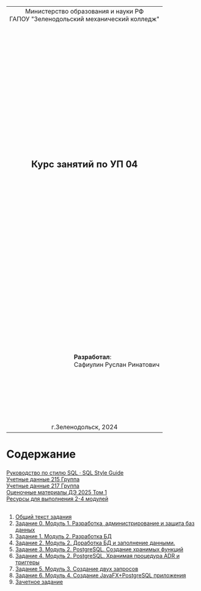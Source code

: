 <table style="width: 100%;">
  <tr>
    <td style="text-align: center; border: none;"> 
        Министерство образования и науки РФ <br/>
        ГАПОУ "Зеленодольский механический колледж"
    </td>
  </tr>
  <tr>
    <td style="text-align: center; border: none; height: 45em;">
        <h2>
            Курс занятий по УП 04
        </h2>
    </td>
  </tr>
  <tr>
    <td style="text-align: right; border: none; height: 20em;">
        <div style="float: right;" align="left">
            <b>Разработал</b>: <br/>
            Сафиулин Руслан Ринатович
        </div>
    </td>
  </tr>
  <tr>
    <td style="text-align: center; border: none; height: 1em;">
        г.Зеленодольск, 2024
    </td>
  </tr>
</table>

<div style="page-break-after: always;"></div>

# Содержание

### 

[Руководство по стилю SQL · SQL Style Guide](https://www.sqlstyle.guide/ru/)<br/>
[Учетные данные 215 Группа](docs/215.md)<br/>
[Учетные данные 217 Группа](docs/217.md)<br/>
[Оценочные материалы ДЭ 2025 Том 1](OM_DE2025.pdf)<br/>
[Ресурсы для выполнения 2-4 модулей](Resources%20_090207-1-2025.zip)

## 

1. [Общий текст задания](TASK.MD)
2. [Задание 0. Модуль 1. Разработка, администрирование и защита баз данных](TASK0.MD)
3. [Задание 1. Модуль 2. Разработка БД](TASK1.MD)
4. [Задание 2. Модуль 2. Доработка БД и заполнение данными.](TASK2.MD)
5. [Задание 3. Модуль 2. PostgreSQL. Создание хранимых функций](TASK3.MD)
6. [Задание 4. Модуль 2. PostgreSQL. Хранимая процедура ADR и триггеры](TASK4.MD)
7. [Задание 5. Модуль 3. Создание двух запросов](TASK5.MD)
8. [Задание 6. Модуль 4. Создание JavaFX+PostgreSQL приложения](TASK6.MD)
9. [Зачетное задание](FINALTASK.MD)
